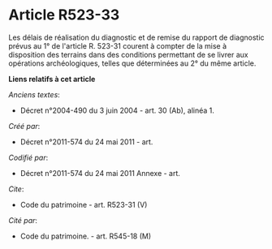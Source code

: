 # Article R523-33

Les délais de réalisation du diagnostic et de remise du rapport de diagnostic prévus au 1° de l'article R. 523-31 courent à
compter de la mise à disposition des terrains dans des conditions permettant de se livrer aux opérations archéologiques,
telles que déterminées au 2° du même article.

**Liens relatifs à cet article**

_Anciens textes_:

  - Décret n°2004-490 du 3 juin 2004 - art. 30 (Ab), alinéa 1.

_Créé par_:

  - Décret n°2011-574 du 24 mai 2011  - art.

_Codifié par_:

  - Décret n°2011-574 du 24 mai 2011 Annexe - art.

_Cite_:

  - Code du patrimoine - art. R523-31 (V)

_Cité par_:

  - Code du patrimoine. - art. R545-18 (M)
